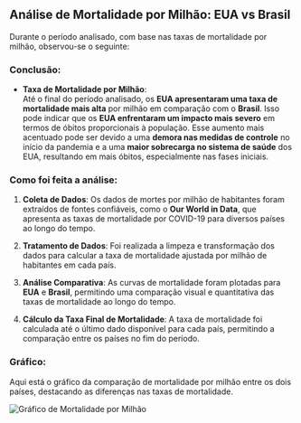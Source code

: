 ## Análise de Mortalidade por Milhão: EUA vs Brasil

Durante o período analisado, com base nas taxas de mortalidade por milhão, observou-se o seguinte:

### Conclusão:
- **Taxa de Mortalidade por Milhão**:  
  Até o final do período analisado, os **EUA apresentaram uma taxa de mortalidade mais alta** por milhão em comparação com o **Brasil**. Isso pode indicar que os **EUA enfrentaram um impacto mais severo** em termos de óbitos proporcionais à população. Esse aumento mais acentuado pode ser devido a uma **demora nas medidas de controle** no início da pandemia e a uma **maior sobrecarga no sistema de saúde** dos EUA, resultando em mais óbitos, especialmente nas fases iniciais.

### Como foi feita a análise:

1. **Coleta de Dados**: Os dados de mortes por milhão de habitantes foram extraídos de fontes confiáveis, como o **Our World in Data**, que apresenta as taxas de mortalidade por COVID-19 para diversos países ao longo do tempo.

2. **Tratamento de Dados**: Foi realizada a limpeza e transformação dos dados para calcular a taxa de mortalidade ajustada por milhão de habitantes em cada país.

3. **Análise Comparativa**: As curvas de mortalidade foram plotadas para **EUA** e **Brasil**, permitindo uma comparação visual e quantitativa das taxas de mortalidade ao longo do tempo.

4. **Cálculo da Taxa Final de Mortalidade**: A taxa de mortalidade foi calculada até o último dado disponível para cada país, permitindo a comparação entre os países no fim do período.

### Gráfico:
Aqui está o gráfico da comparação de mortalidade por milhão entre os dois países, destacando as diferenças nas taxas de mortalidade.

![Gráfico de Mortalidade por Milhão](https://i.imgur.com/d2vnOcv.png)
